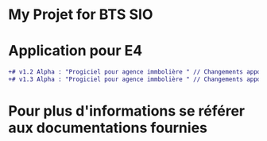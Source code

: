 # My Projet for BTS SIO

# Application pour E4

```diff
+# v1.2 Alpha : "Progiciel pour agence immbolière " // Changements apportés à cette version : "Ajout calendrier espace admin"
+# v1.3 Alpha : "Progiciel pour agence immbolière " // Changements apportés à cette version : "Texte site + SQL correction encodage"
```

# Pour plus d'informations se référer aux documentations fournies
